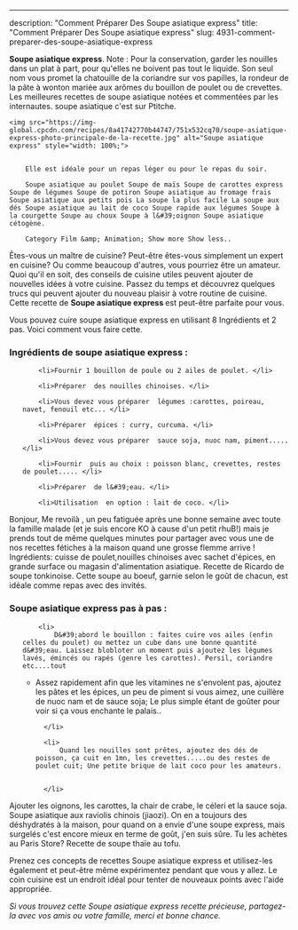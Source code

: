 ---
description: "Comment Préparer Des Soupe asiatique express"
title: "Comment Préparer Des Soupe asiatique express"
slug: 4931-comment-preparer-des-soupe-asiatique-express

<p>
	<strong>Soupe asiatique express</strong>. 
	Note : Pour la conservation, garder les nouilles dans un plat à part, pour qu&#39;elles ne boivent pas tout le liquide. Son seul nom vous promet la chatouille de la coriandre sur vos papilles, la rondeur de la pâte à wonton mariée aux arômes du bouillon de poulet ou de crevettes. Les meilleures recettes de soupe asiatique notées et commentées par les internautes. soupe asiatique c&#39;est sur Ptitche.
</p>
<p>
	
	<img src="https://img-global.cpcdn.com/recipes/8a41742770b44747/751x532cq70/soupe-asiatique-express-photo-principale-de-la-recette.jpg" alt="Soupe asiatique express" style="width: 100%;">
	
	
		Elle est idéale pour un repas léger ou pour le repas du soir.
	
		Soupe asiatique au poulet Soupe de maïs Soupe de carottes express Soupe de légumes Soupe de potiron Soupe asiatique au fromage frais Soupe asiatique aux petits pois La soupe la plus facile La soupe aux dés Soupe asiatique au lait de coco Soupe rapide aux légumes Soupe à la courgette Soupe au choux Soupe à l&#39;oignon Soupe asiatique cétogène.
	
		Category Film &amp; Animation; Show more Show less..
	
</p>

Êtes-vous un maître de cuisine? Peut-être êtes-vous simplement un expert en cuisine? Ou comme beaucoup d'autres, vous pourriez être un amateur. Quoi qu'il en soit, des conseils de cuisine utiles peuvent ajouter de nouvelles idées à votre cuisine. Passez du temps et découvrez quelques trucs qui peuvent ajouter du nouveau plaisir à votre routine de cuisine. Cette recette de <strong> Soupe asiatique express </strong> est peut-être parfaite pour vous.

<!--inarticleads1-->

Vous pouvez cuire soupe asiatique express en utilisant 8 Ingrédients et 2 pas. Voici comment vous faire cette.

<h3>Ingrédients de soupe asiatique express :</h3>

<ol>
	
		<li>Fournir 1 bouillon de poule ou 2 ailes de poulet. </li>
	
		<li>Préparer  des nouilles chinoises. </li>
	
		<li>Vous devez vous préparer  légumes :carottes, poireau, navet, fenouil etc... </li>
	
		<li>Préparer  épices : curry, curcuma. </li>
	
		<li>Vous devez vous préparer  sauce soja, nuoc nam, piment..... </li>
	
		<li>Fournir  puis au choix : poisson blanc, crevettes, restes de poulet..... </li>
	
		<li>Préparer  de l&#39;eau. </li>
	
		<li>Utilisation  en option : lait de coco. </li>
	
</ol>

Bonjour, Me revoilà , un peu fatiguée après une bonne semaine avec toute la famille malade (et je suis encore KO à cause d&#39;un petit rhuB!) mais je prends tout de même quelques minutes pour partager avec vous une de nos recettes fétiches à la maison quand une grosse flemme arrive ! Ingrédients: cuisse de poulet,nouilles chinoises avec sachet d&#39;épices, en grande surface ou magasin d&#39;alimentation asiatique. Recette de Ricardo de soupe tonkinoise. Cette soupe au boeuf, garnie selon le goût de chacun, est idéale comme repas avec des invités. 

<!--inarticleads2-->

<h3>Soupe asiatique express pas à pas :</h3>

<ol>
	
		<li>
			D&#39;abord le bouillon : faites cuire vos ailes (enfin celles du poulet) ou mettez un cube dans une bonne quantité d&#39;eau. Laissez blobloter un moment puis ajoutez les légumes lavés, émincés ou rapés (genre les carottes). Persil, coriandre etc....tout

- Assez rapidement afin que les vitamines ne s&#39;envolent pas, ajoutez les pâtes et les épices, un peu de piment si vous aimez, une cuillère de nuoc nam et de sauce soja; Le plus simple étant de goûter pour voir si ça vous enchante le palais..
			
			
		</li>
	
		<li>
			Quand les nouilles sont prêtes, ajoutez des dés de poisson, ça cuit en 1mn, les crevettes.....ou des restes de poulet cuit; Une petite brique de lait coco pour les amateurs.
			
			
		</li>
	
</ol>

Ajouter les oignons, les carottes, la chair de crabe, le céleri et la sauce soja. Soupe asiatique aux raviolis chinois (jiaozi). On en a toujours des déshydratés à la maison, pour quand on a envie d&#39;une soupe express, mais surgelés c&#39;est encore mieux en terme de goût, j&#39;en suis sûre. Tu les achètes au Paris Store? Recette de soupe thaïe au tofu. 

<!--inarticleads1-->

<p>
Prenez ces concepts de recettes Soupe asiatique express et utilisez-les également et peut-être même expérimentez pendant que vous y allez. Le coin cuisine est un endroit idéal pour tenter de nouveaux points avec l'aide appropriée.
</p>

<p>
<i>Si vous trouvez cette Soupe asiatique express recette précieuse, partagez-la avec vos amis ou votre famille, merci et bonne chance.</i>
</p>
